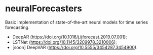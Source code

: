 # neuralForecasters
Basic implementation of state-of-the-art neural models for time series forecasting.

- DeepAR (https://doi.org/10.1016/j.ijforecast.2019.07.001);
- LSTNet (https://doi.org/10.1145/3209978.3210006);
- [soon] DeepVAR (https://doi.org/10.5555/3454287.3454900).
